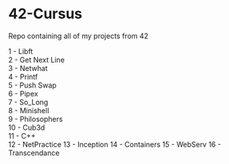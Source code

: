# 42-Cursus
Repo containing all of my projects from 42

1 - Libft <br>
2 - Get Next Line <br>
3 - Netwhat <br>
4 - Printf <br>
5 - Push Swap <br>
6 - Pipex <br>
7 - So_Long <br>
8 - Minishell <br>
9 - Philosophers <br>
10 - Cub3d <br>
11 - C++ <br>
12 - NetPractice
13 - Inception
14 - Containers
15 - WebServ
16 - Transcendance
